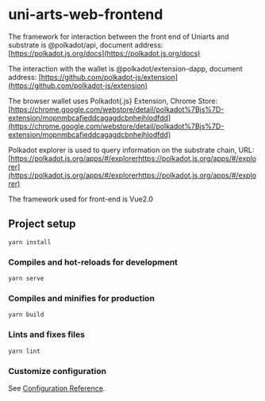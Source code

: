 # uni-arts-web-frontend

The framework for interaction between the front end of Uniarts and substrate is @polkadot/api, document address: [https://polkadot.js.org/docs](https://polkadot.js.org/docs)

The interaction with the wallet is @polkadot/extension-dapp, document address: [https://github.com/polkadot-js/extension](https://github.com/polkadot-js/extension)

The browser wallet uses Polkadot{.js} Extension, Chrome Store: [https://chrome.google.com/webstore/detail/polkadot%7Bjs%7D-extension/mopnmbcafieddcagagdcbnhejhlodfdd](https://chrome.google.com/webstore/detail/polkadot%7Bjs%7D-extension/mopnmbcafieddcagagdcbnhejhlodfdd)

Polkadot explorer is used to query information on the substrate chain, URL: [https://polkadot.js.org/apps/#/explorerhttps://polkadot.js.org/apps/#/explorer](https://polkadot.js.org/apps/#/explorerhttps://polkadot.js.org/apps/#/explorer)

The framework used for front-end is Vue2.0

## Project setup
```
yarn install
```

### Compiles and hot-reloads for development
```
yarn serve
```

### Compiles and minifies for production
```
yarn build
```

### Lints and fixes files
```
yarn lint
```

### Customize configuration
See [Configuration Reference](https://cli.vuejs.org/config/).
